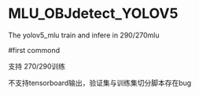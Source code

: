 # MLU_OBJdetect_YOLOV5
The yolov5_mlu train and infere in 290/270mlu


#first commond 


支持 270/290训练


不支持tensorboard输出，验证集与训练集切分脚本存在bug
